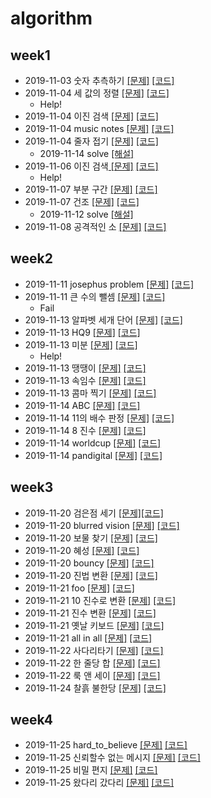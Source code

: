 # algorithm



## week1

- 2019-11-03 숫자 추측하기 [[문제]](http://59.23.150.58/30stair/guessing_game/guessing_game.php?pname=guessing_game) [[코드]](https://github.com/ji3427/algorithm/blob/master/week1/dov_10_guessing_game.cpp)
- 2019-11-04 세 값의 정렬 [[문제]](http://59.23.150.58/30stair/sort/sort.php?pname=sort) [[코드]](https://github.com/ji3427/algorithm/blob/master/week1/dov_10_tree_num_sort.cpp)
  - Help!
- 2019-11-04 이진 검색 [[문제]](http://59.23.150.58/30stair/bsearch/bsearch.php?pname=bsearch) [[코드]](https://github.com/ji3427/algorithm/blob/master/week1/dov_10_bsearch.cpp)
- 2019-11-04 music notes [[문제]](http://59.23.150.58/30stair/notes/notes.php?pname=notes) [[코드]](https://github.com/ji3427/algorithm/blob/master/week1/dov_10_music_notes.cpp)
- 2019-11-04 줄자 접기 [[문제]](http://59.23.150.58/30stair/measure/measure.php?pname=measure) [[코드]](https://github.com/ji3427/algorithm/blob/master/week1/dov_10_measure.cpp)
  - 2019-11-14 solve [[해설]](https://jissi.tistory.com/17)
- 2019-11-06 이진 검색[ [문제]](http://59.23.150.58/30stair/binary_search/binary_search.php?pname=binary_search) [[코드]](https://github.com/ji3427/algorithm/blob/master/week1/dov_10_binary_search.cpp)
  - Help!
- 2019-11-07 부분 구간 [[문제]](http://59.23.150.58/30stair/subsequence/subsequence.php?pname=subsequence) [[코드]](https://github.com/ji3427/algorithm/blob/master/week1/dov_10_sebsequence.cpp)
- 2019-11-07 건조 [[문제]](http://59.23.150.58/30stair/drying/drying.php?pname=drying) [[코드]](https://github.com/ji3427/algorithm/blob/master/week1/dov_10_drying.cpp)
  - 2019-11-12 solve [[해설]](https://jissi.tistory.com/16)
- 2019-11-08 공격적인 소 [[문제]](http://59.23.150.58/30stair/aggressive/aggressive.php?pname=aggressive) [[코드]](https://github.com/ji3427/algorithm/blob/master/week1/dov_10_aggressive.cpp)

## week2

- 2019-11-11 josephus problem [[문제]](http://59.23.150.58/30stair/josephus/josephus.php?pname=josephus) [[코드]](https://github.com/ji3427/algorithm/blob/master/week2/dov_11_josephus.cpp)
- 2019-11-11 큰 수의 뺄셈 [[문제]](http://59.23.150.58/30stair/long_sub/long_sub.php?pname=long_sub) [[코드]](https://github.com/ji3427/algorithm/blob/master/week2/dov_11_long_sub.cpp)
  - Fail
- 2019-11-13 알파벳 세개 단어 [[문제]](http://59.23.150.58/30stair/alpha/alpha.php?pname=alpha) [[코드]](https://github.com/ji3427/algorithm/blob/master/week2/dov_12_alpha.cpp)
- 2019-11-13 HQ9 [[문제]](http://59.23.150.58/30stair/HQ9/HQ9.php?pname=HQ9) [[코드]](https://github.com/ji3427/algorithm/blob/master/week2/dov_12_HQ9.cpp)
- 2019-11-13 미분 [[문제]](http://59.23.150.58/30stair/differential/differential.php?pname=differential) [[코드]](https://github.com/ji3427/algorithm/blob/master/week2/dov_12_differential.cpp)
  - Help!
- 2019-11-13 땡땡이 [[문제]](http://59.23.150.58/30stair/chemi/chemi.php?pname=chemi) [[코드]](https://github.com/ji3427/algorithm/blob/master/week2/dov_12_chemi.cpp)
- 2019-11-13 속임수 [[문제]](http://59.23.150.58/30stair/coci_trik/coci_trik.php?pname=coci_trik) [[코드]](https://github.com/ji3427/algorithm/blob/master/week2/dov_12_coci_trik.cpp)
- 2019-11-13 콤마 찍기 [[문제]](http://59.23.150.58/30stair/comma/comma.php?pname=comma) [[코드]](https://github.com/ji3427/algorithm/blob/master/week2/dov_12_commai.cpp)
- 2019-11-14 ABC [[문제]](http://59.23.150.58/30stair/coci_abc/coci_abc.php?pname=coci_abc) [[코드]](https://github.com/ji3427/algorithm/blob/master/week2/dov_12_coci_abc.cpp)
- 2019-11-14 11의 배수 판정 [[문제]](http://59.23.150.58/30stair/mulofele/mulofele.php?pname=mulofele) [[코드]](https://github.com/ji3427/algorithm/blob/master/week2/dov_12_mulofele.cpp)
- 2019-11-14 8 진수 [[문제]](http://59.23.150.58/30stair/octal/octal.php?pname=octal) [[코드]](https://github.com/ji3427/algorithm/blob/master/week2/dov_12_octal.cpp)
- 2019-11-14 worldcup [[문제]](http://59.23.150.58/30stair/worldcup/worldcup.php?pname=worldcup) [[코드]](https://github.com/ji3427/algorithm/blob/master/week2/dov_12_worldcup.cpp)
- 2019-11-14 pandigital [[문제]](http://59.23.150.58/30stair/pandigital/pandigital.php?pname=pandigital) [[코드]](https://github.com/ji3427/algorithm/blob/master/week2/dov_12_pandigital.cpp)

## week3

- 2019-11-20 검은점 세기 [[문제]](http://59.23.150.58/30stair/counting_black/counting_black.php?pname=counting_black)[[코드]](https://github.com/ji3427/algorithm/blob/master/week3/dov_12_counting_black.cpp)
- 2019-11-20 blurred vision [[문제]](http://59.23.150.58/30stair/blur/blur.php?pname=blur) [[코드]](https://github.com/ji3427/algorithm/blob/master/week3/dov_12_blur.cpp)
- 2019-11-20 보물 찾기 [[문제]](http://59.23.150.58/30stair/treasure_hunt/treasure_hunt.php?pname=treasure_hunt) [[코드]](https://github.com/ji3427/algorithm/blob/master/week3/dov_12_treasure_hunt.cpp)
- 2019-11-20 혜성 [[문제]](http://59.23.150.58/30stair/ride/ride.php?pname=ride) [[코드]](https://github.com/ji3427/algorithm/blob/master/week3/dov_12_ride.cpp)
- 2019-11-20 bouncy [[문제]](http://59.23.150.58/30stair/bouncy/bouncy.php?pname=bouncy) [[코드]](https://github.com/ji3427/algorithm/blob/master/week3/dov_12_bouncy.cpp)
- 2019-11-20 진법 변환 [[문제]](http://59.23.150.58/30stair/radix/radix.php?pname=radix) [[코드]](https://github.com/ji3427/algorithm/blob/master/week3/dov_12_radix.cpp)
- 2019-11-21 foo [[문제]](http://59.23.150.58/30stair/foo/foo.php?pname=foo) [[코드]](https://github.com/ji3427/algorithm/blob/master/week3/dov_12_foo.cpp)
- 2019-11-21 10 진수로 변환 [[문제]](http://59.23.150.58/30stair/todec/todec.php?pname=todec) [[코드]](https://github.com/ji3427/algorithm/blob/master/week3/dov_12_todec.cpp)
- 2019-11-21 진수 변환 [[문제]](http://59.23.150.58/30stair/n_to_k_system/n_to_k_system.php?pname=n_to_k_system) [[코드]](https://github.com/ji3427/algorithm/blob/master/week3/dov_12_n_to_k_system.cpp)
- 2019-11-21 옛날 키보드 [[문제]](http://59.23.150.58/30stair/keyboard/keyboard.php?pname=keyboard) [[코드]](https://github.com/ji3427/algorithm/blob/master/week3/dov_12_keyboard.cpp)
- 2019-11-21 all in all [[문제]](http://59.23.150.58/30stair/allinall/allinall.php?pname=allinall) [[코드]](https://github.com/ji3427/algorithm/blob/master/week3/dov_12_allinall.cpp)
- 2019-11-22 사다리타기 [[문제]](http://59.23.150.58/30stair/ladder/ladder.php?pname=ladder) [[코드]](https://github.com/ji3427/algorithm/blob/master/week3/dov_12_ladder.cpp)
- 2019-11-22 한 줄당 합 [[문제]](http://59.23.150.58/30stair/sumofline/sumofline.php?pname=sumofline) [[코드]](https://github.com/ji3427/algorithm/blob/master/week3/dov_12_sumofline.cpp)
- 2019-11-22 룩 앤 세이 [[문제]](http://59.23.150.58/30stair/lookandsay/lookandsay.php?pname=lookandsay) [[코드]](https://github.com/ji3427/algorithm/blob/master/week3/dov_12_lookandsay.cpp)
- 2019-11-24 찰흙 불한당 [[문제]](http://59.23.150.58/30stair/clay/clay.php?pname=clay) [[코드]](https://github.com/ji3427/algorithm/blob/master/week3/dov_12_clay.cpp)

## week4

- 2019-11-25 hard_to_believe [[문제]](http://59.23.150.58/30stair/hard_to_believe/hard_to_believe.php?pname=hard_to_believe) [[코드]](https://github.com/ji3427/algorithm/blob/master/week4/dov_12_hard_to_believe.cpp)
- 2019-11-25 신뢰할수 없는 메시지 [[문제]](http://59.23.150.58/30stair/unreliable_msg/unreliable_msg.php?pname=unreliable_msg) [[코드]](https://github.com/ji3427/algorithm/blob/master/week4/dov_12_unreliable_msg.cpp)
- 2019-11-25 비밀 편지 [[문제]](http://59.23.150.58/30stair/secret/secret.php?pname=secret) [[코드]](https://github.com/ji3427/algorithm/blob/master/week4/dov_12_secret.cpp)
- 2019-11-25 왔다리 갔다리 [[문제]](http://59.23.150.58/30stair/to_and_fro/to_and_fro.php?pname=to_and_fro) [[코드]](https://github.com/ji3427/algorithm/blob/master/week4/dov_12_to_and_fro.cpp)


